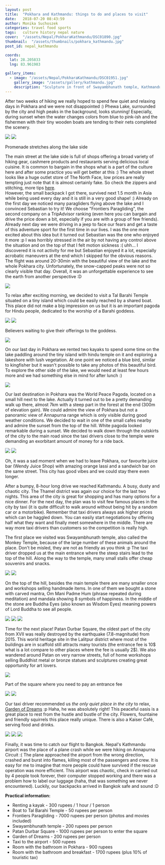 ```yaml
---
layout: post
title:  "Pokhara and Kathmandu: things to do and places to visit"
date:   2018-07-20 08:43:59
author: Monika Suchoszek
categories: travel food sports
tags:	culture history nepal nature
cover:  "/assets/Nepal/PokharaKathmandu/DSC01890.jpg"
thumbnail:  "/assets/thumbnails/pokhara_kathmandu.jpg"
post_id: nepal_kathmandu

coords:
  lat: 28.205833
  lng: 83.961983
  
gallery_items:
  - image: "/assets/Nepal/PokharaKathmandu/DSC01951.jpg"
    gallery_image: "/assets/gallery/kathmandu.jpg"
    description: "Sculpture in front of Swayambhunath temple, Kathmandu, Nepal."
---
```


After two weeks of hiking we really hoped to spend few quiet and relaxing days in Pokhara and we were not 
disappointed :) Phewa Lake, surrounded by the city and high peaks in the background, looks stunning! Especially, 
during sunset when the water changes colors from blue to pink-ish and the fishermen with their tiny wooden 
boats are tending to their nets completed the scenery.

<img src="/assets/Nepal/PokharaKathmandu/DSC01890.jpg" />
<img src="/assets/Nepal/PokharaKathmandu/IMG_20180318_175312640_HDR.jpg">
<p class="caption">Promenade stretches along the lake side</p>

The main street at the lake side is full of shops offering a broad variety of hiking gear, cashmere products 
and restaurants serving delicious local cuisine. It is common to bargain in the shops what is a part of the 
culture here and after some practice you will get better at this :) The whole street looks like a huge outlet 
store of The North Face, low prices are really tempting just note that it is almost certainly fake. So check 
the zippers and stitching, more tips <a href="https://www.himalayanwonders.com/blog/6-tips-buying-cheap-trekking-gear-kathmandu.html">here</a>.  
However, the small backpack I got there, survived next 1.5 month in Asia while being used every day and it is 
still in a very good shape! :) Already on the first day we noticed many paragliders flying above the lake and 
I convinced Sebastian to try it! We choose  "Frontiers Paragliding", the second company on a TripAdvisor ranking 
(even here you can bargain and drive the price down a bit, especially if you are with a group of few friends). 
Already next day we were driving in a jeep to face our fears and get a taste of this adventure sport for the 
first time in our lives. I was the one more excited about this idea but it turned out Sebastian was the one who 
enjoyed it more :p I was horribly stressed in the air by not having any control above the situation and on the 
top of that I felt motion sickness :( uhh... I discovered it is not activity for me but Sebastian enjoyed it a 
lot, especially acrobatic maneuvers at the end which I skipped for the obvious reasons. The flight was around 
20-30min with the beautiful view of the lake and the whole Pokhara city. Unfortunately, the snow-capped peaks 
were not so clearly visible that day. Overall, it was an unforgettable experience to see the earth from another 
perspective :D

<img src="/assets/Nepal/PokharaKathmandu/G0034109.JPG" />

To relax after exciting morning, we decided to visit a Tal Barahi Temple situated on a tiny island which could 
be easily reached by a shared boat. This place did not make a big impression on us but it is an important pagoda 
for Hindu people, dedicated to the worship of a Barahi goddess.

<img src="/assets/Nepal/PokharaKathmandu/IMG_20180319_164321517.jpg" />
<img src="/assets/Nepal/PokharaKathmandu/DSC01893.jpg" />
<p class="caption">Believers waiting to give their offerings to the goddess.</p>
<img src="/assets/Nepal/PokharaKathmandu/DSC01899.jpg" />

On our last day in Pokhara we rented two kayaks to spend some time on the lake paddling around the tiny 
island with hindu temple on it and exploring a lakeshore with lush vegetation. At one point we noticed a 
blue bird, similar to kingfisher but it wasn't possible to take any photos of this beautiful bird. To explore 
the other side of the lake, we would need at least few hours more and we had something else in mind for after
lunch :)

<img src="/assets/Nepal/PokharaKathmandu/GOPR7781.jpg" />

Our last destination in Pokhara was the World Peace Pagoda, located on a small hill next to the lake. Actually it turned
out to be a pretty demanding walk up there, almost 7km with a steep part in the forest at the end (300m of elevation
gain). We could admire the view of Pokhara but not a panoramic view of Annapurna range which is only visible during
good weather conditions. We decided to wait in one of the small cafes nearby and admire the sunset from the top of
the hill. White pagoda looked remarkable during a sunset. We decided to walk down through the outskirts of the 
city to the main road since the taxi drivers close to the temple were demanding an exorbitant amount of money for
a ride back.

<img src="/assets/Nepal/PokharaKathmandu/DSC01924.1.jpg">
<img src="/assets/Nepal/PokharaKathmandu/DSC01922.jpg">

Oh, it was a sad moment when we had to leave Pokhara, our favourite juice bar (Wendy Juice Shop) with amazing 
orange lassi and a sandwich bar on the same street. This city has good vibes and we could stay there even longer.

After a bumpy, 8-hour long drive we reached Kathmandu. A busy, dusty and chaotic city. The Thamel district was again 
our choice for the last two nights. This area of the city is great for shopping and has many options for a 
nice dinner. For the next day, the plan was to visit few famous places in the city by taxi (it is quite difficult 
to walk around without being hit by a random car or a motorbike). Remember that taxi drivers always ask higher 
prices which can be haggled down. You can easily start negotiations by offering half what they want and finally meet 
somewhere in the middle. There are way more taxi drivers than customers so the competition is really high. 

The first place we visited was Swayambhunath temple, also called the Monkey Temple, because of the large number of 
these animals around the place. 
Don't be misled, they are not as friendly as you think :p The taxi driver dropped us at the main entrance where the 
steep stairs lead  to the top of the hill. Along the way to the temple, many small stalls offer cheap souvenirs 
and snacks.

<img src="/assets/Nepal/PokharaKathmandu/DSC01944.jpg">
<img src="/assets/Nepal/PokharaKathmandu/DSC01951.jpg">

On the top of the hill, besides the main temple there are many smaller once and workshops selling handmade items. 
In one of them we bought a stone with carved mantra, Om Mani Padme Hum (phrase repeated during meditation) and 
mandala showing 8 symbols of happiness. In the middle of the stone are Buddha Eyes (also known as Wisdom Eyes) 
meaning powers of Lord Buddha to see all people.

<img src="/assets/Nepal/PokharaKathmandu/IMG_20180322_164116395_HDR1.jpg">
<img src="/assets/Nepal/PokharaKathmandu/DSC01958.jpg">
<img src="/assets/Nepal/PokharaKathmandu/DSC01970.jpg">

Time for the next place! Patan Durbar Square, the oldest part of the city from XVII was really destroyed by the 
earthquake (7.8-magnitude) from 2015. This world heritage site in the Lalitpur district where most of the buildings 
are in scaffold still attracts many tourists (the entrance fee is 10$ what is a lot compare to other places where 
the fee is usually 2$). We also wandered around Patan on very narrow streets, full of home workshops selling 
Buddhist metal or bronze statues and sculptures creating great opportunity for art lovers.

<img src="/assets/Nepal/PokharaKathmandu/DSC01983.jpg">
<p class="caption">Part of the square where you need to pay an entrance fee</p>

<img src="/assets/Nepal/PokharaKathmandu/DSC01979.JPG">
<img src="/assets/Nepal/PokharaKathmandu/DSC01987.JPG">

Our taxi driver recommended us *the only quiet place in the city* to relax, 
<a href="http://www.gardenofdreams.org.np/">Garden of Dreams</a> :p Haha, he was absolutely right! This peaceful 
oasis is a great place to rest from the hustle and bustle of the city. Flowers, fountaine and friendly squirrels 
this place really unique. There is also a Kaiser Café, serving food and drinks.

<img src="/assets/Nepal/PokharaKathmandu/DSC01989.jpg">

<img src="/assets/Nepal/PokharaKathmandu/DSC02005.jpg">
<img src="/assets/Nepal/PokharaKathmandu/DSC01993.jpg">

Finally, it was time to catch our flight to Bangkok. Nepal's Kathmandu airport was the place of a plane crash 
while we were hiking on Annapurna Circuit :( The plane approached the airport from the wrong direction, crashed 
and burst into flames, killing most of the passengers and crew. It is easy for me to imagine that more people 
could have survived if the rescue operation was more efficient. This airport was chaotic, check in carried out 
by 4 people took forever, their computer stopped working and there was a problem how to label our luggage (haha, 
that was something we never encountered). Luckily, our backpacks arrived in Bangkok safe and sound :D


__Practical information:__
  * Renting a kayak - 300 rupees / 1 hour / 1 person
  * Boat to Tal Barahi Temple - 50 rupees per person
  * Frontiers Paragliding - 7000 rupees per person (photos and movies included)
  * Swayambhunath temple - 200 rupees per person
  * Patan Durbar Square - 1000 rupees per person to enter the square
  * Garden of Dreams - 200 rupees per person
  * Taxi to the airport - 500 rupees
  * Room with the bathroom in Pokhara - 900 rupees
  * Room with the bathroom and breakfast - 1700 rupees (plus 10% of touristic tax)
